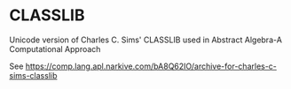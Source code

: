 # CLASSLIB
Unicode version of  Charles C. Sims' CLASSLIB used in Abstract Algebra-A Computational Approach

See https://comp.lang.apl.narkive.com/bA8Q62IO/archive-for-charles-c-sims-classlib

